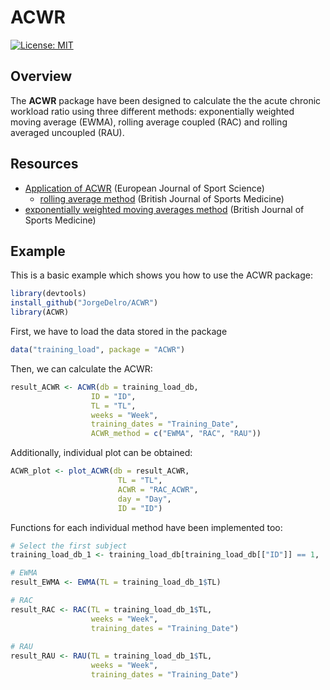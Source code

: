 
# ACWR

<!-- badges: start -->

[![License:
MIT](https://img.shields.io/badge/License-MIT-yellow.svg)](https://opensource.org/licenses/MIT)
<!-- badges: end -->

## Overview

The **ACWR** package have been designed to calculate the the acute
chronic workload ratio using three different methods: exponentially
weighted moving average (EWMA), rolling average coupled (RAC) and
rolling averaged uncoupled (RAU).

## Resources

  - [Application of ACWR](https://bjsm.bmj.com/content/50/5/273)
    (European Journal of Sport Science)
      - [rolling average method](https://bjsm.bmj.com/content/53/16/988)
        (British Journal of Sports Medicine)
  - [exponentially weighted moving averages
    method](https://bjsm.bmj.com/content/51/9/749.long) (British Journal
    of Sports Medicine)

## Example

This is a basic example which shows you how to use the ACWR package:

``` r
library(devtools)
install_github("JorgeDelro/ACWR")
library(ACWR)
```

First, we have to load the data stored in the package

``` r
data("training_load", package = "ACWR")
```

Then, we can calculate the ACWR:

``` r
result_ACWR <- ACWR(db = training_load_db,
                  ID = "ID",
                  TL = "TL",
                  weeks = "Week",
                  training_dates = "Training_Date",
                  ACWR_method = c("EWMA", "RAC", "RAU"))
```

Additionally, individual plot can be obtained:

``` r
ACWR_plot <- plot_ACWR(db = result_ACWR,
                        TL = "TL",
                        ACWR = "RAC_ACWR",
                        day = "Day",
                        ID = "ID")
```

Functions for each individual method have been implemented too:

``` r
# Select the first subject
training_load_db_1 <- training_load_db[training_load_db[["ID"]] == 1,  ]

# EWMA
result_EWMA <- EWMA(TL = training_load_db_1$TL)

# RAC
result_RAC <- RAC(TL = training_load_db_1$TL,
                  weeks = "Week",
                  training_dates = "Training_Date")
                    
# RAU
result_RAU <- RAU(TL = training_load_db_1$TL,
                  weeks = "Week",
                  training_dates = "Training_Date")
```
